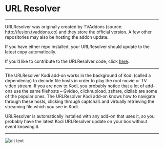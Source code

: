 # URL Resolver
***

URLResolver was originally created by TVAddons (source: http://fusion.tvaddons.co) and they store the official version. A few other repositories may also be hosting the addon update.

If you have either repo installed, your URLResolver should update to the latest copy automatically.

If you’d like to contribute to the URLResolver code, click [here](https://github.com/tvaddonsco/script.module.urlresolver).
***
The URLResolver Kodi add-on works in the background of Kodi (called a dependency) to decode file hosts in order to play the root movie or TV video stream. If you are new to Kodi, you probably notice that a lot of add-ons use the same filehosts – Gvideo, clicknupload, zshare, dizilab are some of the popular ones. The URLResolver Kodi add-on knows how to navigate through these hosts, clicking through captcha’s and virtually retrieving the streaming file which you see in Kodi.

URLResolver is automatically installed with any add-on that uses it, so you probably have the latest Kodi URLResolver update on your box without event knowing it.

***

![alt text](https://github.com/PiSaucer/Exodus/blob/master/URL%20Resolver/URLResolver%20Addon.png)
